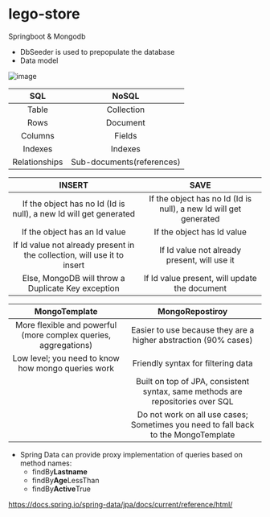 # lego-store

Springboot & Mongodb

* DbSeeder is used to prepopulate the database
* Data model

![image](https://user-images.githubusercontent.com/6619191/72564798-deb49e80-38b0-11ea-9bd7-2f0261e6b42d.png)

| SQL | NoSQL  | 
| :---:   | :-: | 
| Table | Collection | 
| Rows | Document | 
| Columns | Fields | 
| Indexes | Indexes | 
| Relationships | Sub-documents(references) | 



| INSERT | SAVE  | 
| :---:   | :-: | 
| If the object has no Id (Id is null), a new Id will get generated | If the object has no Id (Id is null), a new Id will get generated | 
| If the object has an Id value | If the object has Id value | 
| If Id value not already present in the collection, will use it to insert | If Id value not already present, will use it | 
| Else, MongoDB will throw a Duplicate Key exception | If Id value present, will update the document | 

| MongoTemplate | MongoRepostiroy  | 
| :---:   | :-: | 
| More flexible and powerful (more complex queries, aggregations) | Easier to use because they are a higher abstraction (90% cases) | 
| Low level; you need to know how mongo queries work | Friendly syntax for filtering data | 
|  | Built on top of JPA, consistent syntax, same methods are repositories over SQL | 
| | Do not work on all use cases; Sometimes you need to fall back to the MongoTemplate | 

* Spring Data can provide proxy implementation of queries based on method names:
    * findBy**Lastname**
    * findBy**Age**LessThan
    * findBy**Active**True
    
https://docs.spring.io/spring-data/jpa/docs/current/reference/html/
